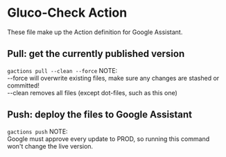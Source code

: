 # Gluco-Check Action
These file make up the Action definition for Google Assistant.

## Pull: get the currently published version
`gactions pull --clean --force`
NOTE:  
--force will overwrite existing files, make sure any changes are stashed or committed!  
--clean removes all files (except dot-files, such as this one)

## Push: deploy the files to Google Assistant
`gactions push`
NOTE:  
Google must approve every update to PROD, so running this command won't change the live version.
